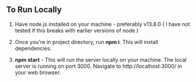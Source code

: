 ## To Run Locally
1. Have node.js installed on your machine - preferably v13.8.0 ( I have not tested if this breaks with earlier versions of node )

1. Once you're in project directory, run **npm i**. This will install dependencies.

1. **npm start** - This will run the server locally on your machine. The local server is running on port 3000. Navigate to http://localhost:3000/ in your web browser.
